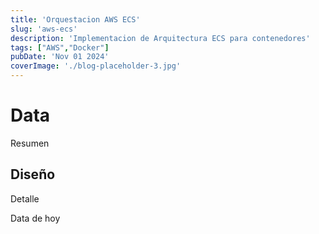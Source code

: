 ```yaml
---
title: 'Orquestacion AWS ECS'
slug: 'aws-ecs'
description: 'Implementacion de Arquitectura ECS para contenedores'
tags: ["AWS","Docker"]
pubDate: 'Nov 01 2024'
coverImage: './blog-placeholder-3.jpg'
---
```


# Data

Resumen

## Diseño

Detalle

Data de hoy
